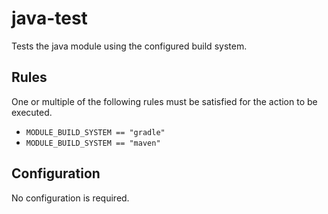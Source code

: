# java-test

Tests the java module using the configured build system.


## Rules

One or multiple of the following rules must be satisfied for the action to be executed.

- `MODULE_BUILD_SYSTEM == "gradle"`
- `MODULE_BUILD_SYSTEM == "maven"`

## Configuration


No configuration is required.
